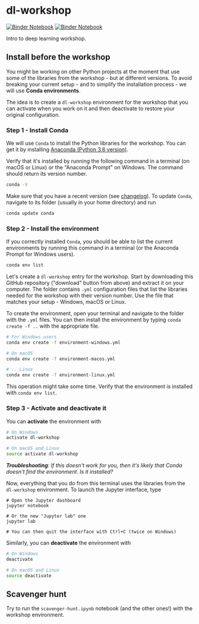 # dl-workshop

[![Binder Notebook](https://img.shields.io/badge/binder-Jupyter%20Notebook-blue.svg)](https://mybinder.org/v2/gh/pacm/dl-workshop/master) [![Binder Notebook](https://img.shields.io/badge/binder-Juypter%20Lab-blue.svg)](https://mybinder.org/v2/gh/pacm/dl-workshop/master?urlpath=lab)

Intro to deep learning workshop.

## Install before the workshop

You might be working on other Python projects at the moment that use some of the libraries from the workshop - but at different versions. To avoid breaking your current setup - and to simplify the installation process - we will use **Conda environments**.

The idea is to create a `dl-workshop` environment for the workshop that you can activate when you work on it and then deactivate to restore your original configuration.

### Step 1 - Install Conda

We will use `Conda` to install the Python libraries for the workshop. You can get it by installing [Anaconda (Python 3.6 version)][anaconda-download].

[anaconda-download]:https://www.anaconda.com/download/

Verify that it's installed by running the following command in a terminal (on macOS or Linux) or the "Anaconda Prompt" on Windows. The command should return its version number.

```bash
conda -V
```

Make sure that you have a recent version (see [changelog][conda-changelog]). To update `Conda`, navigate to its folder (usually in your home directory) and run

```bash
conda update conda
```

[conda-changelog]:https://github.com/conda/conda/blob/master/CHANGELOG.md

### Step 2 - Install the environment

If you correctly installed `Conda`, you should be able to list the current environments by running this command in a terminal (or the Anaconda Prompt for Windows users).

```bash
conda env list
```

Let's create a `dl-workshop` entry for the workshop. Start by downloading this GitHub repository ("download" button from above) and extract it on your computer. The folder contains `.yml` configuration files that list the libraries needed for the workshop with their version number. Use the file that matches your setup - Windows, macOS or Linux.

To create the environment, open your terminal and navigate to the folder with the `.yml` files. You can then install the environment by typing `conda create -f ..` with the appropriate file.

```bash
# For Windows users
conda env create -f environment-windows.yml

# On macOS
conda env create -f environment-macos.yml

# .. Linux
conda env create -f environment-linux.yml
```

This operation might take some time. Verify that the environment is installed with `conda env list`.

### Step 3 - Activate and deactivate it

You can **activate** the environment with

```bash
# On Windows
activate dl-workshop

# On macOS and Linux
source activate dl-workshop
```

*__Troubleshooting__: If this doesn't work for you, then it's likely that Conda doesn't find the environment. Is it installed?*

Now, everything that you do from this terminal uses the libraries from the `dl-workshop` environment. To launch the Jupyter interface, type

```
# Open the Jupyter dashboard
jupyter notebook

# Or the new "Jupyter lab" one
jupyter lab

# You can then quit the interface with Ctrl+C (twice on Windows)
```

Similarly, you can **deactivate** the environment with

```bash
# On Windows
deactivate

# On macOS and Linux
source deactivate
```

## Scavenger hunt

Try to run the `scavenger-hunt.ipynb` notebook (and the other ones!) with the workshop environment.
